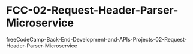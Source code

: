 # FCC-02-Request-Header-Parser-Microservice
freeCodeCamp-Back-End-Development-and-APIs-Projects-02-Request-Header-Parser-Microservice
